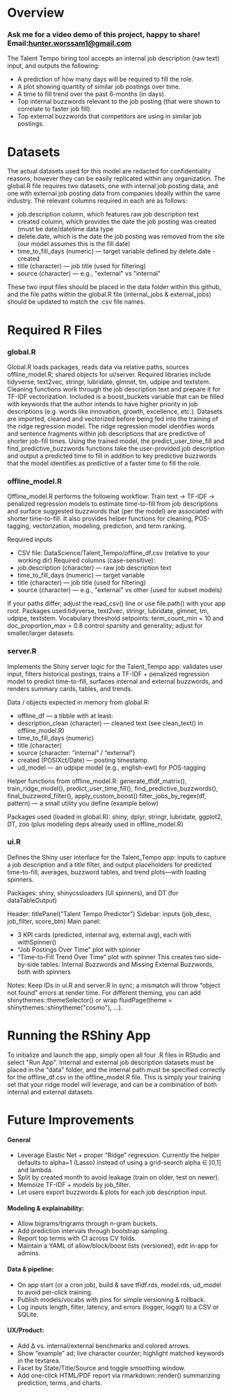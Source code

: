 # Overview

### Ask me for a video demo of this project, happy to share! Email:hunter.worssam1@gmail.com

The Talent Tempo hiring tool accepts an internal job description (raw text) input, and outputs the following:
- A prediction of how many days will be required to fill the role.
- A plot showing quantity of similar job postings over time.
- A time to fill trend over the past 6-months (in days).
- Top internal buzzwords relevant to the job posting (that were shown to correlate to faster job fill).
- Top external buzzwords that competitors are using in similar job postings. 

# Datasets
The actual datasets used for this model are redacted for confidentiality reasons, however they can be easily replicated within any organization. The global.R file requires two datasets, one with internal job posting data, and one with external job posting data from companies ideally within the same industry. The relevant columns required in each are as follows:

- job.description column, which features raw job description text
- created column, which provides the date the job posting was created (must be date/datetime data type
- delete.date, which is the date the job posting was removed from the site (our model assumes this is the fill date)
- time_to_fill_days (numeric) — target variable defined by delete.date - created
- title (character) — job title (used for filtering)
- source (character) — e.g., "external" vs "internal"

These two input files should be placed in the data folder within this github, and the file paths within the global.R file (internal_jobs & external_jobs) should be updated to match the .csv file names. 

# Required R Files
### global.R
Global.R loads packages, reads data via relative paths, sources offline_model.R; shared objects for ui/server. Required libraries include tidyverse, text2vec, stringr, lubridate, glmnet, tm, udpipe and textstem. Cleaning functions work through the job description text and prepare it for TF-IDF vectorization. Included is a boost_buckets variable that can be filled with keywords that the author intends to have higher priority in job descriptions (e.g. words like innovation, growth, excellence, etc.). Datasets are imported, cleaned and vectorized before being fed into the training of the ridge regression model. The ridge regression model identifies words and sentence fragments within job descriptions that are predictive of shorter job-fill times. Using the trained model, the predict_user_time_fill and find_predictive_buzzwords functions take the user-provided job description and output a predicted time to fill in addition to key predictive buzzwords that the model identifies as predictive of a faster time to fill the role. 

### offline_model.R
Offline_model.R performs the following workflow: Train text → TF-IDF → penalized regression models to estimate time-to-fill from job descriptions and surface suggested buzzwords that (per the model) are associated with shorter time-to-fill. It also provides helper functions for cleaning, POS-tagging, vectorization, modeling, prediction, and term ranking.

Required inputs
- CSV file: DataScience/Talent_Tempo/offline_df.csv (relative to your working dir)
Required columns (case-sensitive):
- job.description (character) — raw job description text
- time_to_fill_days (numeric) — target variable
- title (character) — job title (used for filtering)
- source (character) — e.g., "external" vs other (used for subset models)
  
If your paths differ, adjust the read_csv() line or use file.path() with your app root.
Packages used:tidyverse, text2vec, stringr, lubridate, glmnet, tm, udpipe, textstem.
Vocabulary threshold setpoints: term_count_min = 10 and doc_proportion_max = 0.8 control sparsity and generality; adjust for smaller/larger datasets.

### server.R
Implements the Shiny server logic for the Talent_Tempo app: validates user input, filters historical postings, trains a TF-IDF + penalized regression model to predict time-to-fill, surfaces internal and external buzzwords, and renders summary cards, tables, and trends.

Data / objects expected in memory from global.R:
- offline_df — a tibble with at least:
- description_clean (character) — cleaned text (see clean_text() in offline_model.R)
- time_to_fill_days (numeric)
- title (character)
- source (character: “internal” / “external”)
- created (POSIXct/Date) — posting timestamp
- ud_model — an udpipe model (e.g., english-ewt) for POS-tagging

Helper functions from offline_model.R: generate_tfidf_matrix(), train_ridge_model(), predict_user_time_fill(), find_predictive_buzzwords(), final_buzzword_filter(), apply_custom_boost()
filter_jobs_by_regex(df, pattern) — a small utility you define (example below)

Packages used (loaded in global.R): shiny, dplyr, stringr, lubridate, ggplot2, DT, zoo (plus modeling deps already used in offline_model.R)

### ui.R
Defines the Shiny user interface for the Talent_Tempo app: inputs to capture a job description and a title filter, and output placeholders for predicted time-to-fill, averages, buzzword tables, and trend plots—with loading spinners.

Packages: shiny, shinycssloaders (UI spinners), and DT (for dataTableOutput)

Header: titlePanel("Talent Tempo Predictor")
Sidebar: inputs (job_desc, job_filter, score_btn)
Main panel:
- 3 KPI cards (predicted, internal avg, external avg), each with withSpinner()
- “Job Postings Over Time” plot with spinner
- “Time-to-Fill Trend Over Time” plot with spinner
This creates two side-by-side tables: Internal Buzzwords and Missing External Buzzwords, both with spinners

Notes:
Keep IDs in ui.R and server.R in sync; a mismatch will throw “object not found” errors at render time.
For different theming, you can add shinythemes::themeSelector() or wrap fluidPage(theme = shinythemes::shinytheme("cosmo"), ...).

# Running the RShiny App
To initialize and launch the app, simply open all four .R files in RStudio and select "Run App". Internal and external job description datasets must be placed in the "data" folder, and the internal path must be specified correctly for the offline_df.csv in the offline_model.R file. This is simply your training set that your ridge model will leverage, and can be a combination of both internal and external datasets. 

# Future Improvements
#### General
- Leverage Elastic Net + proper “Ridge” regression. Currently the helper defaults to alpha=1 (Lasso) instead of using a grid-search alpha ∈ [0,1] and lambda.
- Split by created month to avoid leakage (train on older, test on newer).
- Memoize TF-IDF + models by job_filter.
- Let users export buzzwords & plots for each job description input.

#### Modeling & explainability:
- Allow bigrams/trigrams through n-gram buckets.
- Add prediction intervals through bootstrap sampling.
- Report top terms with CI across CV folds.
- Maintain a YAML of allow/block/boost lists (versioned), edit in-app for admins.

#### Data & pipeline:
- On app start (or a cron job), build & save tfidf.rds, model.rds, ud_model to avoid per-click training.
- Publish models/vocabs with pins for simple versioning & rollback.
- Log inputs length, filter, latency, and errors (logger, loggit) to a CSV or SQLite.

#### UX/Product:
- Add Δ vs. internal/external benchmarks and colored arrows.
- Show “example” ad; live character counter; highlight matched keywords in the textarea.
- Facet by State/Title/Source and toggle smoothing window.
- Add one-click HTML/PDF report via rmarkdown::render() summarizing prediction, terms, and charts.
